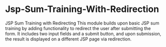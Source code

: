 # Jsp-Sum-Training-With-Redirection
JSP Sum Training with Redirecting This module builds upon basic JSP sum training by adding functionality to redirect the user after submitting the form. It includes two input fields and a submit button, and upon submission, the result is displayed on a different JSP page via redirection.
